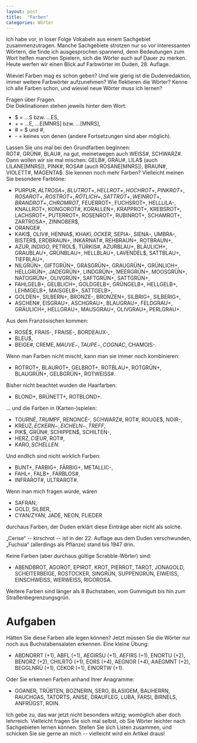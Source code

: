 ```yaml
---
layout: post
title:  "Farben"
categories: Wörter
---
```

Ich habe vor, in loser Folge Vokabeln aus einem Sachgebiet zusammenzutragen. Manche Sachgebiete strotzen nur so vor interessanten Wörtern, die finde ich ausgesprochen spannend, denn Bedeutungen zum Wort helfen manchen Spielern, sich die Wörter auch auf Dauer zu merken. Heute werfen wir einen Blick auf Farbwörter im Duden, 28. Auflage.

Wieviel Farben mag es schon geben? Und wie gierig ist die Dudenredaktion, immer weitere Farbwörter aufzunehmen? Wie flektieren die Wörter? Kenne ich alle Farben schon, und wieviel neue Wörter muss ich lernen?

Fragen über Fragen.  
Die Deklinationen stehen jeweils hinter dem Wort:
- $ = ...S bzw. ...ES,
- \+ = ...E, ...E[MNRS] bzw. ...[MNRS],
- \# = $ und #,
- \- = keines von denen (andere Fortsetzungen sind aber möglich).

Lassen Sie uns mal bei den Grundfarben beginnen:  
ROT#, GRÜN#, BLAU#, na gut, meinetwegen auch WEISS#, SCHWARZ#. Dann wollen wir sie mal mischen: GELB#, GRAU#, LILA$ (auch LILANE[MNRS]), PINK#, ROSA# (auch ROSANE[MNRS]), BRAUN#, VIOLETT#, MAGENTA$. Sie kennen noch mehr Farben? Vielleicht meinen Sie besondere Farbtöne:
- PURPUR$, ALTROSA+, BLUTROT+, HELLROT+, HOCHROT+, PINKROT+, ROSAROT+, ROSTROT+, RÖTLICH+, SATTROT+, WEINROT+, BRANDROT+, CHROMROT$, FEUERROT+, FUCHSROT+, HELLLILA-, KNALLROT+, KONGOROT#, KORALLEN+, KRAPPROT+, KREBSROT+, LACHSROT+, PUTERROT+, ROSENROT+, RUBINROT+, SCHAMROT+, ZARTROSA+, ZINNOBER$,
- ORANGE#,
- KAKI$, OLIV#, HENNA$, KHAKI$, OCKER$, SEPIA-, SIENA-, UMBRA-, BISTER$, ERDBRAUN+, INKARNAT#, REHBRAUN+, ROTBRAUN+,
- AZUR$, INDIGO$, PETROL$, TÜRKIS#, AZURBLAU+, BLÄULICH+, GRAUBLAU+, GRÜNBLAU+, HELLBLAU+, LAVENDEL$, SATTBLAU+, TIEFBLAU+,
- NILGRÜN+, GIFTGRÜN+, GRASGRÜN+, GRAUGRÜN+, GRÜNLICH+, HELLGRÜN+, JADEGRÜN+, LINDGRÜN+, MEERGRÜN+, MOOSGRÜN+, NATOGRÜN+, OLIVGRÜN+, SAFTGRÜN+, SATTGRÜN+,
- FAHLGELB+, GELBLICH+, GOLDGELB+, GRÜNGELB+, HELLGELB+, LEHMGELB+, MAISGELB+, SATTGELB+,
- GOLDEN+, SILBERN+, BRONZE-, BRONZEN+, SILBRIG+, SILBERIG+,
- ASCHEN#, EISGRAU+, ASCHGRAU+, BLAUGRAU+, FELDGRAU+, GRÄULICH+, HELLGRAU+, MAUSGRAU+, OLIVGRAU+, PERLGRAU+.

Aus dem Französischen kommen:
- ROSÉ$, FRAIS-, FRAISE-, BORDEAUX-,
- BLEU$,
- BEIGE#, CREME$, MAUVE-, TAUPE-, COGNAC$, CHAMOIS-.

Wenn man Farben nicht mischt, kann man sie immer noch kombinieren:
- ROTROT+, BLAUROT+, GELBROT+, ROTBLAU+, ROTGRÜN+, BLAUGRÜN+, GELBGRÜN+, ROTWEISS#.

Bisher nicht beachtet wurden die Haarfarben:
- BLOND+, BRÜNETT+, ROTBLOND+.

... und die Farben in (Karten-)spielen:
- TOURNÉ$, TRUMPF$, RENONCÉ-, SCHWARZ#, ROT#, ROUGE$, NOIR-,
- KREUZ$, ECKERN-, EICHELN-, TREFF$,
- PIK$, GRÜN#, SCHIPPEN$, SCHILTEN-,
- HERZ$, CŒUR$, ROT#,
- KARO$, SCHELLEN$.

Und endlich sind nicht wirklich Farben:
- BUNT+, FARBIG+, FÄRBIG+, METALLIC-,
- FAHL+, FALB+, FARBLOS#,
- INFRAROT#, ULTRAROT#.

Wenn man mich fragen würde, wären
- SAFRAN,
- GOLD, SILBER,
- CYAN/ZYAN, JADE, NEON, FLIEDER

durchaus Farben, der Duden erklärt diese Einträge aber nicht als solche.

„Cerise“ -- kirschrot -- ist in der 22. Auflage aus dem Duden verschwunden, „Fuchsia“ (allerdings als Pflanze) stand bis 1947 drin.

Keine Farben (aber durchaus gültige Scrabble-Wörter) sind:
- ABENDBROT, AGOROT, EPIROT, KROT, PIERROT, TAROT, JONAGOLD, SCHEITERBEIGE, ROSTOCKER, SINGRÜN, SUPPENGRÜN, EIWEISS, EINSCHWEISS, WERWEISS, RIGOROSA.

Weitere Farben sind länger als 8 Buchstaben, vom Gummigutt bis hin zum Straßenbegrenzungsgrün.

# Aufgaben
Hätten Sie diese Farben alle legen können? Jetzt müssen Sie die Wörter nur noch aus Buchstabensalaten erkennen. Eine kleine Übung:
- ABDNORRT (+1), ABFL (+1), AEGIRSU (+1), AEFIRS (+1), ENORTU (+2), BENORZ (+2), CHILRTÖ (+1), EORS (+4), AEGNOR (+4), AAEGMNT (+2), BEGGLNRÜ (+1), CEKOR (+1), EINORTW (+1).

Oder Sie erkennen Farben anhand ihrer Anagramme:
- GOANER, TRÜBTEN, BOZNERIN, SERO, BLASIGEM, BAUHERRN, RAUCHGAS, TATORTS, ANISE, DRAUFLEG, LUBA, FARSI, BIRNELS, ANFRÜGST, ROIN.

Ich gebe zu, das war jetzt nicht besonders witzig; womöglich aber doch lehrreich. Vielleicht fragen Sie sich mal selbst, ob Sie Wörter leichter nach Sachgebieten lernen können. Stellen Sie sich Listen zusammen, und schicken Sie sie gerne an mich -- vielleicht wird ein Artikel draus!